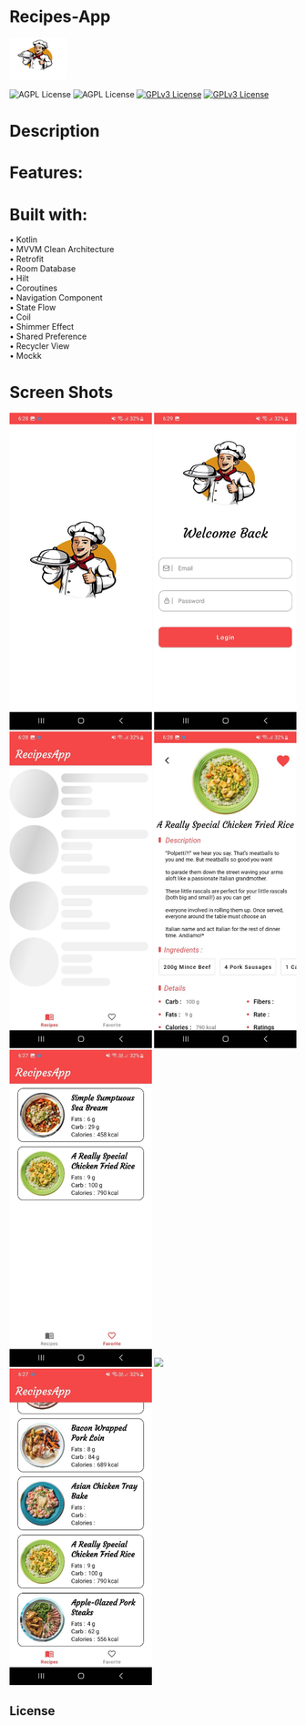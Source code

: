 # Recipes-App
<img src = "screenshots/iv_chef.png" width = "100">

![AGPL License](https://img.shields.io/badge/AndroidStudio-blue.svg) 
![AGPL License](https://img.shields.io/badge/Kotlin-blue.svg) 
[![GPLv3 License](https://img.shields.io/badge/minSdk-21-green.svg)](https://opensource.org/licenses/)
[![GPLv3 License](https://img.shields.io/badge/targetSdk-33-yellow.svg)](https://opensource.org/licenses/)

# Description


# Features:


# Built with:
• Kotlin<br />
• MVVM Clean Architecture<br />
• Retrofit<br />
• Room Database<br />
• Hilt<br />
• Coroutines<br />
• Navigation Component<br />
• State Flow<br />
• Coil<br />
• Shimmer Effect<br />
• Shared Preference<br />
• Recycler View <br />
• Mockk<br />


# Screen Shots
<img src = "screenshots/photo0.jpg" width = "250">
<img src = "screenshots/photo1.jpg" width = "250">
<img src = "screenshots/photo2.jpg" width = "250">
<img src = "screenshots/photo3.jpg" width = "250">
<img src = "screenshots/photo4.jpg" width = "250">
<img src = "screenshots/photo5.jpg" width = "250">
<img src = "screenshots/photo6.jpg" width = "250">

## License


